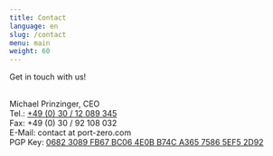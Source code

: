 ```yaml
---
title: Contact
language: en
slug: /contact
menu: main
weight: 60
---
```


Get in touch with us!

<br>
Michael Prinzinger, CEO<br>
Tel.: <a href="tel:00493012089345">+49 (0) 30 / 12 089 345</a><br>
Fax: +49 (0) 30 / 92 108 032<br>
E-Mail: contact at port-zero.com<br>
PGP Key: <a href="/pubkey.asc">0682 3089 FB67 BC06 4E0B B74C A365 7586 5EF5 2D92</a>

